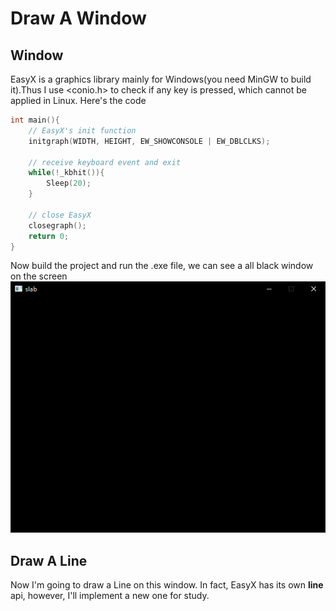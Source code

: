 # Draw A Window
## Window
EasyX is a graphics library mainly for Windows(you need MinGW to build it).Thus I use <conio.h> to check if any key is pressed, which cannot be applied in Linux. 
Here's the code
```c++
int main(){
    // EasyX's init function
    initgraph(WIDTH, HEIGHT, EW_SHOWCONSOLE | EW_DBLCLKS);

    // receive keyboard event and exit
    while(!_kbhit()){
        Sleep(20);
    }

    // close EasyX
    closegraph();
    return 0;
}
```

Now build the project and run the .exe file, we can see a all black window on the screen
![img_1.png](img_1.png)

## Draw A Line
Now I'm going to draw a Line on this window. In fact, EasyX has its own **line** api, however, I'll implement a new one for study.

